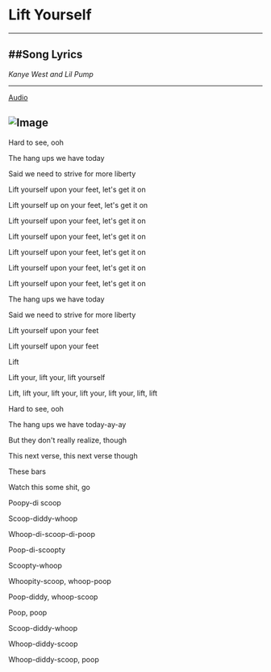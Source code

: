 # Lift Yourself
---
##**Song Lyrics**
---

*Kanye West and Lil Pump*

---
[Audio](https://www.youtube.com/watch?v=8fbyfDbi-MI&ab_channel=KanyeWest-Topic)

![Image](https://www.billboard.com/wp-content/uploads/media/kanye-west-lil-pump-adele-givens-i-love-it-MV-vid-2018-billboard-1548.jpg?w=1024)
---

Hard to see, ooh 

The hang ups we have today

Said we need to strive for more liberty

Lift yourself upon your feet, let's get it on

Lift yourself up on your feet, let's get it on

Lift yourself upon your feet, let's get it on

Lift yourself upon your feet, let's get it on

Lift yourself upon your feet, let's get it on

Lift yourself upon your feet, let's get it on

Lift yourself upon your feet, let's get it on

The hang ups we have today

Said we need to strive for more liberty

Lift yourself upon your feet

Lift yourself upon your feet

Lift

Lift your, lift your, lift yourself

Lift, lift your, lift your, lift your, lift your, lift, lift

Hard to see, ooh

The hang ups we have today-ay-ay

But they don't really realize, though

This next verse, this next verse though

These bars

Watch this some shit, go

Poopy-di scoop

Scoop-diddy-whoop

Whoop-di-scoop-di-poop

Poop-di-scoopty

Scoopty-whoop

Whoopity-scoop, whoop-poop

Poop-diddy, whoop-scoop

Poop, poop

Scoop-diddy-whoop

Whoop-diddy-scoop

Whoop-diddy-scoop, poop

